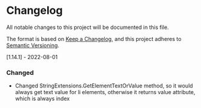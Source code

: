 # Changelog
All notable changes to this project will be documented in this file.

The format is based on [Keep a Changelog](https://keepachangelog.com/en/1.0.0/),
and this project adheres to [Semantic Versioning](https://semver.org/spec/v2.0.0.html).

[1.14.1] - 2022-08-01
### Changed
- Changed StringExtensions.GetElementTextOrValue method, so it would always get text value for li elements, otherwise it returns value attribute, which is always index